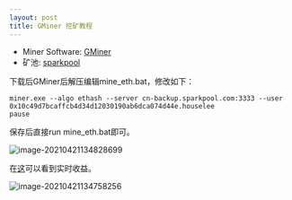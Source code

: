 ```yaml
---
layout: post
title: GMiner 挖矿教程
---
```


- Miner Software: [GMiner](https://github.com/develsoftware/GMinerRelease)
- 矿池: [sparkpool](https://www.sparkpool.com/)

下载后GMiner后解压编辑mine_eth.bat，修改如下：

```shell
miner.exe --algo ethash --server cn-backup.sparkpool.com:3333 --user 0x10c49d7bcaffcb4d34d12030190ab6dca074d44e.houselee
pause
```

保存后直接run mine_eth.bat即可。

![image-20210421134828699](https://gitee.com/house_lee/PicGo/raw/master/20210421134828.png)

在[这](https://www.sparkpool.com/miner/0x10c49d7bcaffcb4d34d12030190ab6dca074d44e/data?currency=ETH)可以看到实时收益。

![image-20210421134758256](https://gitee.com/house_lee/PicGo/raw/master/20210421134758.png)

